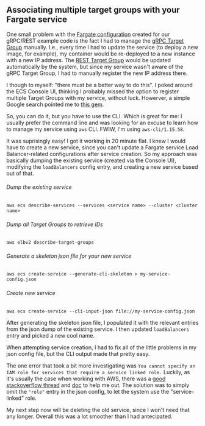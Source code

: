 ## Associating multiple target groups with your Fargate service

One small problem with the [Fargate configuration](/2022/01/06/fargate.html)
created for our gRPC/REST example code is the fact I had to manage the
[gRPC Target Group](/2022/01/15/expose-grpc.html#target-group) manually. I.e., every time I
had to update the service (to deploy a new image, for example), my container
would be re-deployed to a new instance with a new IP address. The
[REST Target Group](/2022/01/06/fargate.html#target-group) would be updated
automatically by the system, but since my service wasn't aware of the gRPC Target
Group, I had to manually register the new IP address there.

I though to myself: "there must be a better way to do this". I poked around the
ECS Console UI, thinking I probably missed the option to register multiple Target
Groups with my service, without luck. Howerver, a simple Google search pointed me
to [this gem](https://docs.aws.amazon.com/AmazonECS/latest/developerguide/register-multiple-targetgroups.html).

So, you can do it, but you have to use the CLI. Which is great for me: I
usually prefer the command line and was looking for an excuse to learn how to
manage my service using `aws` CLI. FWIW, I'm using `aws-cli/1.15.58`.

It was suprisingly easy! I got it working in 20 minute flat. I knew I would have
to create a new service, since you can't update a Fargate service Load
Balancer-related configurations after service creation. So my approach was
basically dumping the existing service (created via the Console UI), modifying
the `loadBalancers` config entry, and creating a new service
based out of that.

###### Dump the existing service

```
aws ecs describe-services --services <service name> --cluster <cluster name>
```

###### Dump all Target Groups to retrieve IDs

```
aws elbv2 describe-target-groups
```

###### Generate a skeleton json file for your new service

```
aws ecs create-service --generate-cli-skeleton > my-service-config.json
```

###### Create new service

```
aws ecs create-service --cli-input-json file://my-service-config.json
```

After generating the skeleton json file, I populated it with the relevant entries
from the json dump of the existing service. I then updated `loadBalancers` entry
and picked a new cool name.

When attempting service creation, I had to fix all of the little problems in my
json config file, but the CLI output made that pretty easy.

The one error that took a bit more investigating was `You cannot specify an IAM
role for services that require a service linked role.` Luckily, as it's usually
the case when working with AWS, there was a [good stackoverflow thread](https://stackoverflow.com/questions/50536577/ecs-cli-you-cannot-specify-an-iam-role-for-services-that-require-a-service-lin)
and [doc](https://docs.aws.amazon.com/AmazonECS/latest/developerguide/using-service-linked-roles.html)
to help me out. The solution was to simply omit the `"role"` entry in the json
config, to let the system use the "service-linked" role. 

My next step now will be deleting the old service, since I won't need that any
longer. Overall this was a lot smoother than I had antecipated.
